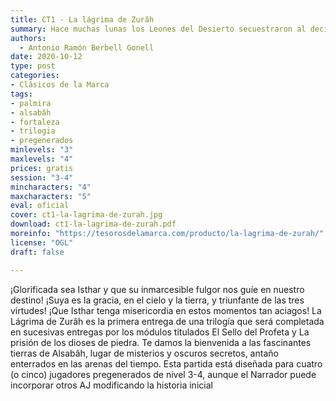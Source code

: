 ```yaml
---
title: CT1 - La lágrima de Zurâh
summary: Hace muchas lunas los Leones del Desierto secuestraron al decimotercer hijo del emir. El legendario gobernante de Palmira ha enviado a sus mejores hombres para recuperar a su hijo, comandados por el valeroso general Usamah Al-Zafir. Juntos deberán seguir la pista de los secuestradores, recorriendo el mar de huesos de Eretria, arrostrando peligros ignotos mientras descubren ruinas de otrora sepultadas en las arenas del tiempo.
authors:
  - Antonio Ramón Berbell Gonell
date: 2020-10-12
type: post
categories:
- Clásicos de la Marca
tags:
- palmira
- alsabâh
- fortaleza
- trilogia
- pregenerados
minlevels: "3"
maxlevels: "4"
prices: gratis
session: "3-4"
mincharacters: "4"
maxcharacters: "5"
eval: oficial
cover: ct1-la-lagrima-de-zurah.jpg
download: ct1-la-lagrima-de-zurah.pdf
moreinfo: "https://tesorosdelamarca.com/producto/la-lagrima-de-zurah/"
license: "OGL"
draft: false

---
```

¡Glorificada sea Isthar y que su inmarcesible fulgor nos guíe en nuestro destino!
¡Suya es la gracia, en el cielo y la tierra, y triunfante de las tres virtudes!
¡Que Isthar tenga misericordia en estos momentos tan aciagos!
La Lágrima de Zurâh es la primera entrega de una trilogía que será completada en sucesivas entregas por los módulos titulados El Sello del Profeta y La prisión de los dioses de piedra.
Te damos la bienvenida a las fascinantes tierras de Alsabâh, lugar de misterios y oscuros secretos, antaño enterrados en las arenas del tiempo.
Esta partida está diseñada para cuatro (o cinco) jugadores pregenerados de nivel 3-4, aunque el Narrador puede incorporar otros AJ modificando la historia inicial

